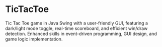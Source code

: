 # TicTacToe
Tic Tac Toe game in Java Swing with a user-friendly GUI, featuring a dark/light mode toggle, real-time scoreboard, and efficient win/draw detection. Enhanced skills in event-driven programming, GUI design, and game logic implementation.
